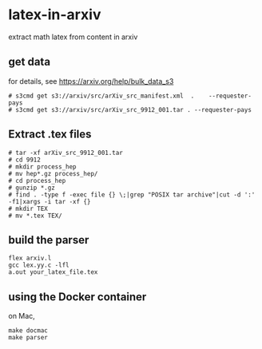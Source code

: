 # latex-in-arxiv
extract math latex from content in arxiv

## get data
for details, see https://arxiv.org/help/bulk_data_s3  
```
# s3cmd get s3://arxiv/src/arXiv_src_manifest.xml  .	--requester-pays  
# s3cmd get s3://arxiv/src/arXiv_src_9912_001.tar .	--requester-pays  
```

## Extract .tex files
```
# tar -xf arXiv_src_9912_001.tar  
# cd 9912  
# mkdir process_hep  
# mv hep*.gz process_hep/  
# cd process_hep  
# gunzip *.gz  
# find . -type f -exec file {} \;|grep "POSIX tar archive"|cut -d ':' -f1|xargs -i tar -xf {}  
# mkdir TEX  
# mv *.tex TEX/  
```

## build the parser
```
flex arxiv.l
gcc lex.yy.c -lfl
a.out your_latex_file.tex
```

## using the Docker container
on Mac,
```
make docmac
make parser
```
